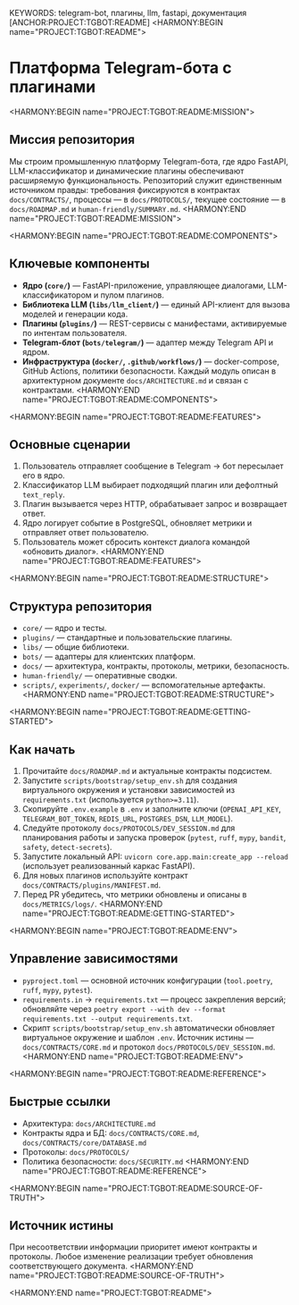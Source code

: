 KEYWORDS: telegram-bot, плагины, llm, fastapi, документация
[ANCHOR:PROJECT:TGBOT:README]
<HARMONY:BEGIN name="PROJECT:TGBOT:README">
# Платформа Telegram-бота с плагинами

<HARMONY:BEGIN name="PROJECT:TGBOT:README:MISSION">
## Миссия репозитория
Мы строим промышленную платформу Telegram-бота, где ядро FastAPI, LLM-классификатор и динамические плагины обеспечивают расширяемую функциональность. Репозиторий служит единственным источником правды: требования фиксируются в контрактах `docs/CONTRACTS/`, процессы — в `docs/PROTOCOLS/`, текущее состояние — в `docs/ROADMAP.md` и `human-friendly/SUMMARY.md`.
<HARMONY:END name="PROJECT:TGBOT:README:MISSION">

<HARMONY:BEGIN name="PROJECT:TGBOT:README:COMPONENTS">
## Ключевые компоненты
- **Ядро (`core/`)** — FastAPI-приложение, управляющее диалогами, LLM-классификатором и пулом плагинов.
- **Библиотека LLM (`libs/llm_client/`)** — единый API-клиент для вызова моделей и генерации кода.
- **Плагины (`plugins/`)** — REST-сервисы с манифестами, активируемые по интентам пользователя.
- **Telegram-блот (`bots/telegram/`)** — адаптер между Telegram API и ядром.
- **Инфраструктура (`docker/`, `.github/workflows/`)** — docker-compose, GitHub Actions, политики безопасности.
Каждый модуль описан в архитектурном документе `docs/ARCHITECTURE.md` и связан с контрактами.
<HARMONY:END name="PROJECT:TGBOT:README:COMPONENTS">

<HARMONY:BEGIN name="PROJECT:TGBOT:README:FEATURES">
## Основные сценарии
1. Пользователь отправляет сообщение в Telegram → бот пересылает его в ядро.
2. Классификатор LLM выбирает подходящий плагин или дефолтный `text_reply`.
3. Плагин вызывается через HTTP, обрабатывает запрос и возвращает ответ.
4. Ядро логирует событие в PostgreSQL, обновляет метрики и отправляет ответ пользователю.
5. Пользователь может сбросить контекст диалога командой «обновить диалог».
<HARMONY:END name="PROJECT:TGBOT:README:FEATURES">

<HARMONY:BEGIN name="PROJECT:TGBOT:README:STRUCTURE">
## Структура репозитория
- `core/` — ядро и тесты.
- `plugins/` — стандартные и пользовательские плагины.
- `libs/` — общие библиотеки.
- `bots/` — адаптеры для клиентских платформ.
- `docs/` — архитектура, контракты, протоколы, метрики, безопасность.
- `human-friendly/` — оперативные сводки.
- `scripts/`, `experiments/`, `docker/` — вспомогательные артефакты.
<HARMONY:END name="PROJECT:TGBOT:README:STRUCTURE">

<HARMONY:BEGIN name="PROJECT:TGBOT:README:GETTING-STARTED">
## Как начать
1. Прочитайте `docs/ROADMAP.md` и актуальные контракты подсистем.
2. Запустите `scripts/bootstrap/setup_env.sh` для создания виртуального окружения и установки зависимостей из `requirements.txt` (используется `python>=3.11`).
3. Скопируйте `.env.example` в `.env` и заполните ключи (`OPENAI_API_KEY`, `TELEGRAM_BOT_TOKEN`, `REDIS_URL`, `POSTGRES_DSN`, `LLM_MODEL`).
4. Следуйте протоколу `docs/PROTOCOLS/DEV_SESSION.md` для планирования работы и запуска проверок (`pytest`, `ruff`, `mypy`, `bandit`, `safety`, `detect-secrets`).
5. Запустите локальный API: `uvicorn core.app.main:create_app --reload` (использует реализованный каркас FastAPI).
6. Для новых плагинов используйте контракт `docs/CONTRACTS/plugins/MANIFEST.md`.
7. Перед PR убедитесь, что метрики обновлены и описаны в `docs/METRICS/logs/`.
<HARMONY:END name="PROJECT:TGBOT:README:GETTING-STARTED">

<HARMONY:BEGIN name="PROJECT:TGBOT:README:ENV">
## Управление зависимостями
- `pyproject.toml` — основной источник конфигурации (`tool.poetry`, `ruff`, `mypy`, `pytest`).
- `requirements.in` → `requirements.txt` — процесс закрепления версий; обновляйте через `poetry export --with dev --format requirements.txt --output requirements.txt`.
- Скрипт `scripts/bootstrap/setup_env.sh` автоматически обновляет виртуальное окружение и шаблон `.env`.
Источник истины — `docs/CONTRACTS/CORE.md` и протокол `docs/PROTOCOLS/DEV_SESSION.md`.
<HARMONY:END name="PROJECT:TGBOT:README:ENV">

<HARMONY:BEGIN name="PROJECT:TGBOT:README:REFERENCE">
## Быстрые ссылки
- Архитектура: `docs/ARCHITECTURE.md`
- Контракты ядра и БД: `docs/CONTRACTS/CORE.md`, `docs/CONTRACTS/core/DATABASE.md`
- Протоколы: `docs/PROTOCOLS/`
- Политика безопасности: `docs/SECURITY.md`
<HARMONY:END name="PROJECT:TGBOT:README:REFERENCE">

<HARMONY:BEGIN name="PROJECT:TGBOT:README:SOURCE-OF-TRUTH">
## Источник истины
При несоответствии информации приоритет имеют контракты и протоколы. Любое изменение реализации требует обновления соответствующего документа.
<HARMONY:END name="PROJECT:TGBOT:README:SOURCE-OF-TRUTH">

<HARMONY:END name="PROJECT:TGBOT:README">

